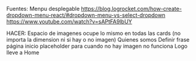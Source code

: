 Fuentes: 
Menpu desplegable
https://blog.logrocket.com/how-create-dropdown-menu-react/#dropdown-menu-vs-select-dropdown 
https://www.youtube.com/watch?v=sAPtFA9lbUY 


HACER: 
Espacio de imagenes ocupe lo mismo en todas las cards (no importa la dimension ni si hay o no imagen)
Quienes somos 
Definir frase página inicio
placeholder para cuando no hay imagen no funciona 
Logo lleve a Home